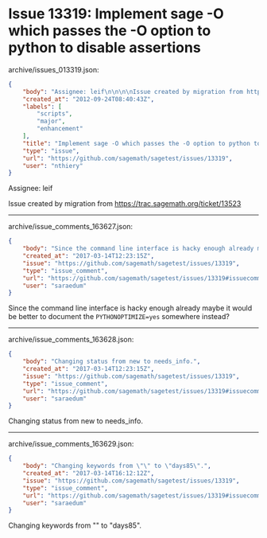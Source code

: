 # Issue 13319: Implement sage -O which passes the -O option to python to disable assertions

archive/issues_013319.json:
```json
{
    "body": "Assignee: leif\n\n\n\nIssue created by migration from https://trac.sagemath.org/ticket/13523\n\n",
    "created_at": "2012-09-24T08:40:43Z",
    "labels": [
        "scripts",
        "major",
        "enhancement"
    ],
    "title": "Implement sage -O which passes the -O option to python to disable assertions",
    "type": "issue",
    "url": "https://github.com/sagemath/sagetest/issues/13319",
    "user": "nthiery"
}
```
Assignee: leif



Issue created by migration from https://trac.sagemath.org/ticket/13523





---

archive/issue_comments_163627.json:
```json
{
    "body": "Since the command line interface is hacky enough already maybe it would be better to document the `PYTHONOPTIMIZE=yes` somewhere instead?",
    "created_at": "2017-03-14T12:23:15Z",
    "issue": "https://github.com/sagemath/sagetest/issues/13319",
    "type": "issue_comment",
    "url": "https://github.com/sagemath/sagetest/issues/13319#issuecomment-163627",
    "user": "saraedum"
}
```

Since the command line interface is hacky enough already maybe it would be better to document the `PYTHONOPTIMIZE=yes` somewhere instead?



---

archive/issue_comments_163628.json:
```json
{
    "body": "Changing status from new to needs_info.",
    "created_at": "2017-03-14T12:23:15Z",
    "issue": "https://github.com/sagemath/sagetest/issues/13319",
    "type": "issue_comment",
    "url": "https://github.com/sagemath/sagetest/issues/13319#issuecomment-163628",
    "user": "saraedum"
}
```

Changing status from new to needs_info.



---

archive/issue_comments_163629.json:
```json
{
    "body": "Changing keywords from \"\" to \"days85\".",
    "created_at": "2017-03-14T16:12:12Z",
    "issue": "https://github.com/sagemath/sagetest/issues/13319",
    "type": "issue_comment",
    "url": "https://github.com/sagemath/sagetest/issues/13319#issuecomment-163629",
    "user": "saraedum"
}
```

Changing keywords from "" to "days85".

